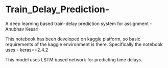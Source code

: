 # Train_Delay_Prediction-
A deep learning based train-delay prediction system for assignment - Anubhav Kesari


This notebook has been developed on kaggle platform, so basic requirements of the kaggle environment is there.
Specifically the notebook uses - keras==2.4.2


This model uses LSTM based network for predicting time delays.
